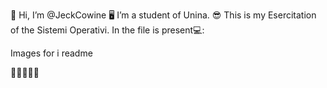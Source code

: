 👋 Hi, I’m @JeckCowine
🖥 I’m a student of Unina.
😎 This is my Esercitation of the Sistemi Operativi.
In the file is present💻:

Images for i readme

🦾🙋‍♂️👋🤙